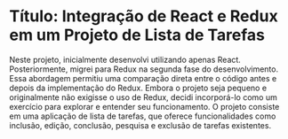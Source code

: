  # Título: Integração de React e Redux em um Projeto de Lista de Tarefas
Neste projeto, inicialmente desenvolvi utilizando apenas React. Posteriormente, migrei para Redux na segunda fase do desenvolvimento. 
Essa abordagem permitiu uma comparação direta entre o código antes e depois da implementação do Redux.
Embora o projeto seja pequeno e originalmente não exigisse o uso de Redux, decidi incorporá-lo como um exercício para explorar e entender seu funcionamento.
O projeto consiste em uma aplicação de lista de tarefas, que oferece funcionalidades como inclusão, edição, conclusão, pesquisa e exclusão de tarefas existentes.
